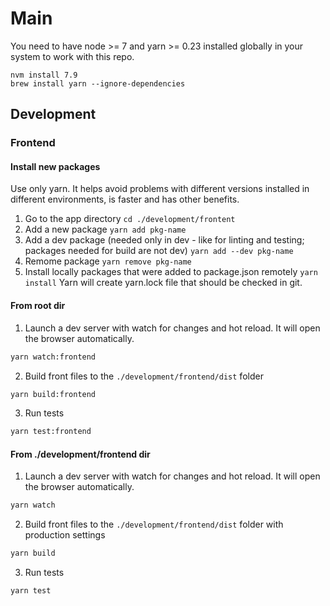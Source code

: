 # Main
You need to have node >= 7 and yarn >= 0.23 installed globally in your system to work with this repo.
```
nvm install 7.9
brew install yarn --ignore-dependencies
```
## Development
### Frontend
#### Install new packages
Use only yarn. It helps avoid problems with different versions installed in different environments, is faster and has other benefits.
1. Go to the app directory `cd ./development/frontent`
2. Add a new package `yarn add pkg-name`
2. Add a dev package (needed only in dev - like for linting and testing; packages needed for build are not dev) `yarn add --dev pkg-name`
3. Remome package `yarn remove pkg-name`
4. Install locally packages that were added to package.json remotely `yarn install`
Yarn will create yarn.lock file that should be checked in git.
#### From root dir
1. Launch a dev server with watch for changes and hot reload. It will open the browser automatically.
```sh
yarn watch:frontend
```
2. Build front files to the `./development/frontend/dist` folder
```sh
yarn build:frontend
```
3. Run tests
```sh
yarn test:frontend
```
#### From ./development/frontend dir
1. Launch a dev server with watch for changes and hot reload. It will open the browser automatically.
```sh
yarn watch
```
2. Build front files to the `./development/frontend/dist` folder with production settings
```sh
yarn build
```
3. Run tests
```sh
yarn test
```
